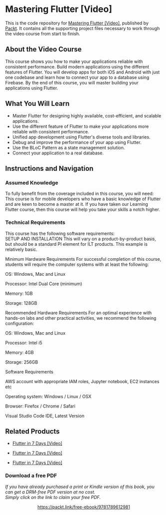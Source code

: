 # Mastering Flutter [Video]
This is the code repository for [Mastering Flutter [Video]](https://www.packtpub.com/application-development/mastering-flutter-video?utm_source=github&utm_medium=repository&utm_campaign=9781789612981), published by [Packt](https://www.packtpub.com/?utm_source=github). It contains all the supporting project files necessary to work through the video course from start to finish.
## About the Video Course
This course shows you how to make your applications reliable with consistent performance. Build modern applications using the different features of Flutter. You will develop apps for both iOS and Android with just one codebase and learn how to connect your app to a database using Firebase. By the end of this course, you will master building your applications using Flutter.

<H2>What You Will Learn</H2>
<DIV class=book-info-will-learn-text>
<UL>
<LI>Master Flutter for designing highly available, cost-efficient, and scalable applications. 
<LI>Use the different feature of Flutter to make your applications more reliable with consistent performance. 
<LI>Unified app development using Flutter's diverse tools and libraries. 
<LI>Debug and improve the performance of your app using Flutter. 
<LI>Use the BLoC Pattern as a state management solution. 
<LI>Connect your application to a real database. </LI></UL></DIV>

## Instructions and Navigation
### Assumed Knowledge
To fully benefit from the coverage included in this course, you will need:<br/>
This course is for mobile developers who have a basic knowledge of Flutter and are keen to become a master at it. If you have taken our Learning Flutter course, then this course will help you take your skills a notch higher.
### Technical Requirements
This course has the following software requirements:<br/>
SETUP AND INSTALLATION
This will vary on a product-by-product basis, but should be a standard PI element for ILT products. This example is relatively basic.

Minimum Hardware Requirements
For successful completion of this course, students will require the computer systems with at least the following:


OS: Windows, Mac and Linux



Processor: Intel Dual Core (minimum)



Memory: 1GB



Storage: 128GB


Recommended Hardware Requirements
For an optimal experience with hands-on labs and other practical activities, we recommend the following configuration:


OS:  Windows, Mac and Linux



Processor: Intel i5



Memory: 4GB



Storage: 256GB


Software Requirements

AWS account with appropriate IAM roles, Jupyter notebook, EC2 instances etc



Operating system: Windows / Linux / OSX 



Browser: Firefox / Chrome / Safari



Visual Studio Code IDE, Latest Version



## Related Products
* [Flutter in 7 Days [Video]](https://www.packtpub.com/application-development/flutter-7-days-video?utm_source=github&utm_medium=repository&utm_campaign=9781789536317)

* [Flutter in 7 Days [Video]](https://www.packtpub.com/application-development/flutter-7-days-video?utm_source=github&utm_medium=repository&utm_campaign=9781789536317)

* [Flutter in 7 Days [Video]](https://www.packtpub.com/application-development/flutter-7-days-video?utm_source=github&utm_medium=repository&utm_campaign=9781789536317)

### Download a free PDF

 <i>If you have already purchased a print or Kindle version of this book, you can get a DRM-free PDF version at no cost.<br>Simply click on the link to claim your free PDF.</i>
<p align="center"> <a href="https://packt.link/free-ebook/9781789612981">https://packt.link/free-ebook/9781789612981 </a> </p>